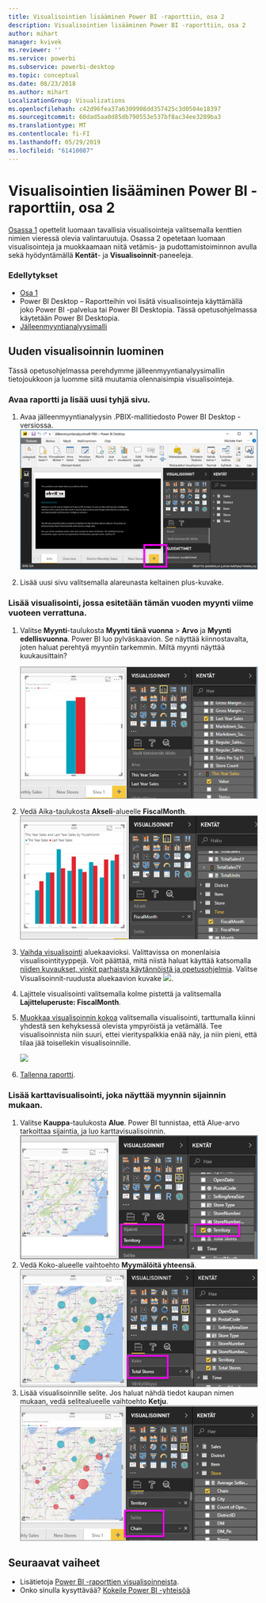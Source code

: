 ```yaml
---
title: Visualisointien lisääminen Power BI -raporttiin, osa 2
description: Visualisointien lisääminen Power BI -raporttiin, osa 2
author: mihart
manager: kvivek
ms.reviewer: ''
ms.service: powerbi
ms.subservice: powerbi-desktop
ms.topic: conceptual
ms.date: 08/23/2018
ms.author: mihart
LocalizationGroup: Visualizations
ms.openlocfilehash: c42d96fea37a6309908dd357425c3d0504e18397
ms.sourcegitcommit: 60dad5aa0d85db790553e537bf8ac34ee3289ba3
ms.translationtype: MT
ms.contentlocale: fi-FI
ms.lasthandoff: 05/29/2019
ms.locfileid: "61410087"
---
```

# <a name="part-2-add-visualizations-to-a-power-bi-report"></a>Visualisointien lisääminen Power BI -raporttiin, osa 2
[Osassa 1](power-bi-report-add-visualizations-ii.md) opettelit luomaan tavallisia visualisointeja valitsemalla kenttien nimien vieressä olevia valintaruutuja.  Osassa 2 opetetaan luomaan visualisointeja ja muokkaamaan niitä vetämis- ja pudottamistoiminnon avulla sekä hyödyntämällä **Kentät**- ja **Visualisoinnit**-paneeleja.

### <a name="prerequisites"></a>Edellytykset
- [Osa 1](power-bi-report-add-visualizations-ii.md)
- Power BI Desktop – Raportteihin voi lisätä visualisointeja käyttämällä joko Power BI -palvelua tai Power BI Desktopia. Tässä opetusohjelmassa käytetään Power BI Desktopia. 
- [Jälleenmyyntianalyysimalli](http://download.microsoft.com/download/9/6/D/96DDC2FF-2568-491D-AAFA-AFDD6F763AE3/Retail%20Analysis%20Sample%20PBIX.pbix)

## <a name="create-a-new-visualization"></a>Uuden visualisoinnin luominen
Tässä opetusohjelmassa perehdymme jälleenmyyntianalyysimallin tietojoukkoon ja luomme siitä muutamia olennaisimpia visualisointeja.

### <a name="open-a-report-and-add-a-new-blank-page"></a>Avaa raportti ja lisää uusi tyhjä sivu.
1. Avaa jälleenmyyntianalyysin .PBIX-mallitiedosto Power BI Desktop -versiossa. 
   ![](media/power-bi-report-add-visualizations-ii/power-bi-open-desktop.png)   

2. Lisää uusi sivu valitsemalla alareunasta keltainen plus-kuvake.

### <a name="add-a-visualization-that-looks-at-this-years-sales-compared-to-last-year"></a>Lisää visualisointi, jossa esitetään tämän vuoden myynti viime vuoteen verrattuna.
1. Valitse **Myynti**-taulukosta **Myynti tänä vuonna** > **Arvo** ja **Myynti edellisvuonna**. Power BI luo pylväskaavion.  Se näyttää kiinnostavalta, joten haluat perehtyä myyntiin tarkemmin. Miltä myynti näyttää kuukausittain?  
   
   ![](media/power-bi-report-add-visualizations-ii/power-bi-barchart.png)
2. Vedä Aika-taulukosta **Akseli**-alueelle **FiscalMonth**.  
   ![](media/power-bi-report-add-visualizations-ii/power-bi-month.png)
3. [Vaihda visualisointi](power-bi-report-change-visualization-type.md) aluekaavioksi.  Valittavissa on monenlaisia visualisointityyppejä. Voit päättää, mitä niistä haluat käyttää katsomalla [niiden kuvaukset, vinkit parhaista käytännöistä ja opetusohjelmia](power-bi-visualization-types-for-reports-and-q-and-a.md). Valitse Visualisoinnit-ruudusta aluekaavion kuvake ![](media/power-bi-report-add-visualizations-ii/power-bi-areachart.png).
4. Lajittele visualisointi valitsemalla kolme pistettä ja valitsemalla **Lajitteluperuste: FiscalMonth**.
5. [Muokkaa visualisoinnin kokoa](power-bi-visualization-move-and-resize.md) valitsemalla visualisointi, tarttumalla kiinni yhdestä sen kehyksessä olevista ympyröistä ja vetämällä. Tee visualisoinnista niin suuri, ettei vierityspalkkia enää näy, ja niin pieni, että tilaa jää toisellekin visualisoinnille.
   
   ![](media/power-bi-report-add-visualizations-ii/pbi_part2_7b.png)
6. [Tallenna raportti](../service-report-save.md).

### <a name="add-a-map-visualization-that-looks-at-sales-by-location"></a>Lisää karttavisualisointi, joka näyttää myynnin sijainnin mukaan.
1. Valitse **Kauppa**-taulukosta **Alue**. Power BI tunnistaa, että Alue-arvo tarkoittaa sijaintia, ja luo karttavisualisoinnin.  
   ![](media/power-bi-report-add-visualizations-ii/power-bi-map.png)
2. Vedä Koko-alueelle vaihtoehto **Myymälöitä yhteensä**.  
   ![](media/power-bi-report-add-visualizations-ii/power-bi-map2.png)
3. Lisää visualisoinnille selite.  Jos haluat nähdä tiedot kaupan nimen mukaan, vedä selitealueelle vaihtoehto **Ketju**.  
   ![](media/power-bi-report-add-visualizations-ii/power-bi-legend.png)

## <a name="next-steps"></a>Seuraavat vaiheet
* Lisätietoja [Power BI -raporttien visualisoinneista](power-bi-report-visualizations.md).  
* Onko sinulla kysyttävää? [Kokeile Power BI -yhteisöä](http://community.powerbi.com/)

